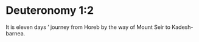 # Deuteronomy 1:2

It is eleven days ’ journey from Horeb by the way of Mount Seir to Kadesh-barnea.
